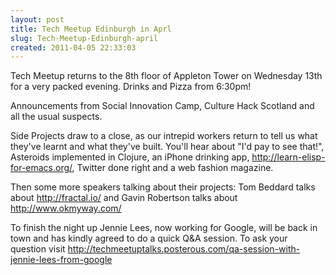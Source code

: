 ```yaml
---
layout: post
title: Tech Meetup Edinburgh in Aprl
slug: Tech-Meetup-Edinburgh-april
created: 2011-04-05 22:33:03
---
```


Tech Meetup returns to the 8th floor of Appleton Tower on Wednesday 13th for a very packed evening. Drinks and Pizza from 6:30pm!

Announcements from Social Innovation Camp, Culture Hack Scotland and all the usual suspects.

Side Projects draw to a close, as our intrepid workers return to tell us what they've learnt and what they've built. You'll hear about "I'd pay to see that!", Asteroids implemented in Clojure, an iPhone drinking app, <a href="http://learn-elisp-for-emacs.org/">http://learn-elisp-for-emacs.org/</a>, Twitter done right and a web fashion magazine.

Then some more speakers talking about their projects: Tom Beddard talks about <a href="http://fractal.io/">http://fractal.io/</a> and Gavin Robertson talks about <a href="http://www.okmyway.com/">http://www.okmyway.com/</a>

To finish the night up Jennie Lees, now working for Google, will be back in town and has kindly agreed to do a quick Q&amp;A session. To ask your question visit <a href="http://techmeetuptalks.posterous.com/qa-session-with-jennie-lees-from-google">http://techmeetuptalks.posterous.com/qa-session-with-jennie-lees-from-google</a>
